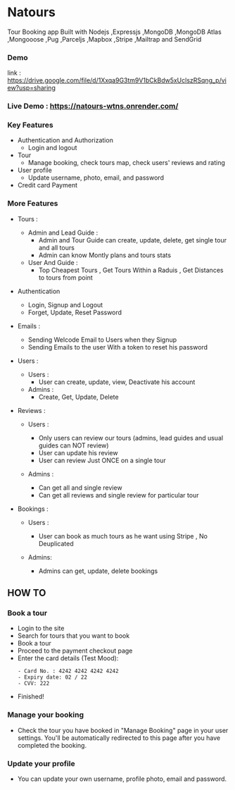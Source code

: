 # Natours
Tour Booking app Built with Nodejs ,Expressjs ,MongoDB ,MongoDB Atlas ,Mongooose ,Pug ,Parceljs ,Mapbox ,Stripe ,Mailtrap and SendGrid


### Demo
link : https://drive.google.com/file/d/1Xxqa9G3tm9V1bCkBdw5xUclszRSqng_p/view?usp=sharing

### Live Demo : https://natours-wtns.onrender.com/

### Key Features

* Authentication and Authorization
  - Login and logout
* Tour
  - Manage booking, check tours map, check users' reviews and rating
* User profile
  - Update username, photo, email, and password
* Credit card Payment

### More Features 

* Tours :
  - Admin and Lead Guide :
      - Admin and Tour Guide can create, update, delete, get single tour and all tours
      - Admin can know Montly plans and tours stats
  - User And Guide :
    - Top  Cheapest Tours , Get Tours Within a Raduis , Get Distances to tours from point

* Authentication
  - Login, Signup and Logout
  - Forget, Update, Reset Password

* Emails :
  - Sending Welcode Email to Users when they Signup
  - Sending Emails to the user With a token to reset his password
 
* Users :
  - Users :
    - User can create, update, view, Deactivate his account
  - Admins :
    - Create, Get, Update, Delete
     
* Reviews :
  - Users :
    - Only users can review our tours (admins, lead guides and usual guides can NOT review)
    - User can update his review
    - User can review Just ONCE on a single tour
      
  - Admins :
    - Can get all and single review
    - Can get all reviews and single review for particular tour

   
* Bookings :
   - Users :
     - User can book as much tours as he want using Stripe , No Deuplicated
       
   - Admins:
     - Admins can get, update, delete bookings 

  
## HOW TO 

### Book a tour
* Login to the site
* Search for tours that you want to book
* Book a tour
* Proceed to the payment checkout page
* Enter the card details (Test Mood):
  ```
  - Card No. : 4242 4242 4242 4242
  - Expiry date: 02 / 22
  - CVV: 222
  ```
* Finished!


### Manage your booking

* Check the tour you have booked in "Manage Booking" page in your user settings. You'll be automatically redirected to this
  page after you have completed the booking.

### Update your profile
* You can update your own username, profile photo, email and password.
